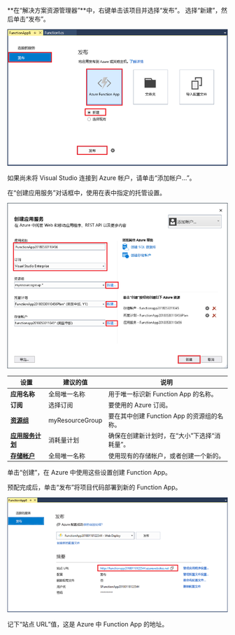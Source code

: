 **在“解决方案资源管理器”**中，右键单击该项目并选择“发布”。 选择“新建”，然后单击“发布”。 

![发布新建的 Function App](./media/functions-vstools-publish/functions-vstools-publish-new-function-app.png)

如果尚未将 Visual Studio 连接到 Azure 帐户，请单击“添加帐户...”。  

在“创建应用服务”对话框中，使用在表中指定的托管设置。 

![Azure 本地运行时](./media/functions-vstools-publish/functions-vstools-publish.png)

| 设置      | 建议的值  | 说明                                |
| ------------ |  ------- | -------------------------------------------------- |
| **应用名称** | 全局唯一名称 | 用于唯一标识新 Function App 的名称。 |
| **订阅** | 选择订阅 | 要使用的 Azure 订阅。 |
| **[资源组](../articles/azure-resource-manager/resource-group-overview.md)** | myResourceGroup |  要在其中创建 Function App 的资源组的名称。 |
| **[应用服务计划](../articles/azure-functions/functions-scale.md)** | 消耗量计划 | 确保在创建新计划时，在“大小”下选择“消耗量”。  |
| **[存储帐户](../articles/storage/storage-create-storage-account.md#create-a-storage-account)** | 全局唯一名称 | 使用现有的存储帐户，或者创建一个新的。   |

单击“创建”，在 Azure 中使用这些设置创建 Function App。 

预配完成后，单击“发布”将项目代码部署到新的 Function App。 

![Azure 本地运行时](./media/functions-vstools-publish/functions-vstools-publish-profile.png)

记下“站点 URL”值，这是 Azure 中 Function App 的地址。 